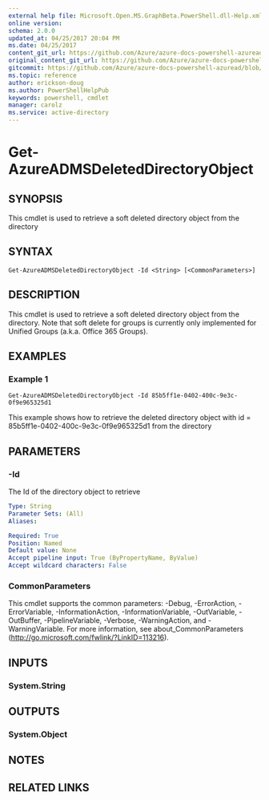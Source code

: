 ```yaml
---
external help file: Microsoft.Open.MS.GraphBeta.PowerShell.dll-Help.xml
online version:
schema: 2.0.0
updated_at: 04/25/2017 20:04 PM
ms.date: 04/25/2017
content_git_url: https://github.com/Azure/azure-docs-powershell-azuread/blob/preview/Azure%20AD%20Cmdlets/AzureAD/v2preview/Get-AzureADMSDeletedDirectoryObject.md
original_content_git_url: https://github.com/Azure/azure-docs-powershell-azuread/blob/preview/Azure%20AD%20Cmdlets/AzureAD/v2preview/Get-AzureADMSDeletedDirectoryObject.md
gitcommit: https://github.com/Azure/azure-docs-powershell-azuread/blob/c5cc449ee6e2b805fc85a9e05130b06b10899f67
ms.topic: reference
author: erickson-doug
ms.author: PowerShellHelpPub
keywords: powershell, cmdlet
manager: carolz
ms.service: active-directory
---
```


# Get-AzureADMSDeletedDirectoryObject

## SYNOPSIS
This cmdlet is used to retrieve a soft deleted directory object from the directory

## SYNTAX

```
Get-AzureADMSDeletedDirectoryObject -Id <String> [<CommonParameters>]
```

## DESCRIPTION
This cmdlet is used to retrieve a soft deleted directory object from the directory. Note that soft delete for groups is currently only implemented for Unified Groups (a.k.a. Office 365 Groups).

## EXAMPLES

### Example 1
```
Get-AzureADMSDeletedDirectoryObject -Id 85b5ff1e-0402-400c-9e3c-0f9e965325d1
```

This example shows how to retrieve the deleted directory object with id = 85b5ff1e-0402-400c-9e3c-0f9e965325d1 from the directory

## PARAMETERS

### -Id
The Id of the directory object to retrieve

```yaml
Type: String
Parameter Sets: (All)
Aliases: 

Required: True
Position: Named
Default value: None
Accept pipeline input: True (ByPropertyName, ByValue)
Accept wildcard characters: False
```

### CommonParameters
This cmdlet supports the common parameters: -Debug, -ErrorAction, -ErrorVariable, -InformationAction, -InformationVariable, -OutVariable, -OutBuffer, -PipelineVariable, -Verbose, -WarningAction, and -WarningVariable. For more information, see about_CommonParameters (http://go.microsoft.com/fwlink/?LinkID=113216).

## INPUTS

### System.String

## OUTPUTS

### System.Object

## NOTES

## RELATED LINKS

